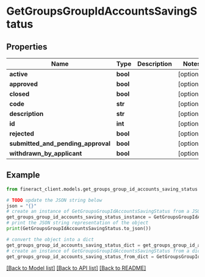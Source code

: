 # GetGroupsGroupIdAccountsSavingStatus


## Properties

Name | Type | Description | Notes
------------ | ------------- | ------------- | -------------
**active** | **bool** |  | [optional] 
**approved** | **bool** |  | [optional] 
**closed** | **bool** |  | [optional] 
**code** | **str** |  | [optional] 
**description** | **str** |  | [optional] 
**id** | **int** |  | [optional] 
**rejected** | **bool** |  | [optional] 
**submitted_and_pending_approval** | **bool** |  | [optional] 
**withdrawn_by_applicant** | **bool** |  | [optional] 

## Example

```python
from fineract_client.models.get_groups_group_id_accounts_saving_status import GetGroupsGroupIdAccountsSavingStatus

# TODO update the JSON string below
json = "{}"
# create an instance of GetGroupsGroupIdAccountsSavingStatus from a JSON string
get_groups_group_id_accounts_saving_status_instance = GetGroupsGroupIdAccountsSavingStatus.from_json(json)
# print the JSON string representation of the object
print(GetGroupsGroupIdAccountsSavingStatus.to_json())

# convert the object into a dict
get_groups_group_id_accounts_saving_status_dict = get_groups_group_id_accounts_saving_status_instance.to_dict()
# create an instance of GetGroupsGroupIdAccountsSavingStatus from a dict
get_groups_group_id_accounts_saving_status_from_dict = GetGroupsGroupIdAccountsSavingStatus.from_dict(get_groups_group_id_accounts_saving_status_dict)
```
[[Back to Model list]](../README.md#documentation-for-models) [[Back to API list]](../README.md#documentation-for-api-endpoints) [[Back to README]](../README.md)


